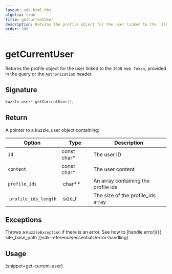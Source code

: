 ```yaml
---
layout: sdk.html.hbs
algolia: true
title: getCurrentUser
description: Returns the profile object for the user linked to the `JSON Web Token`
order: 200
---
```


# getCurrentUser

Returns the profile object for the user linked to the `JSON Web Token`, provided in the query or the `Authorization` header.

## Signature

```cpp
kuzzle_user* getCurrentUser();
```

## Return

A pointer to a kuzzle_user object containing:

| Option     | Type    | Description                       |
| ---------- | ------- | --------------------------------- |
| `id` | const char* | The user ID |
| `content` | const char* | The user content |
| `profile_ids` | char** | An array containing the profile ids |
| `profile_ids_length` | size_t | The size of the profile_ids array |

## Exceptions

Throws a `KuzzleException` if there is an error. See how to [handle error]({{ site_base_path }}sdk-reference/essentials/error-handling).

## Usage

[snippet=get-current-user]
